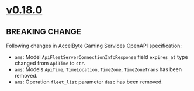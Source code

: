 # [v0.18.0]

## BREAKING CHANGE

Following changes in AccelByte Gaming Services OpenAPI specification:

- `ams`: Model `ApiFleetServerConnectionInfoResponse` field `expires_at` type changed from `ApiTime` to `str`.
- `ams`: Models `ApiTime`, `TimeLocation`, `TimeZone`, `TimeZoneTrans` has been removed.
- `ams`: Operation `fleet_list` parameter `desc` has been removed.

[v0.18.0]: https://github.com/AccelByte/accelbyte-python-modular-sdk/compare/services-ams/v0.17.0..services-ams/v0.18.0
